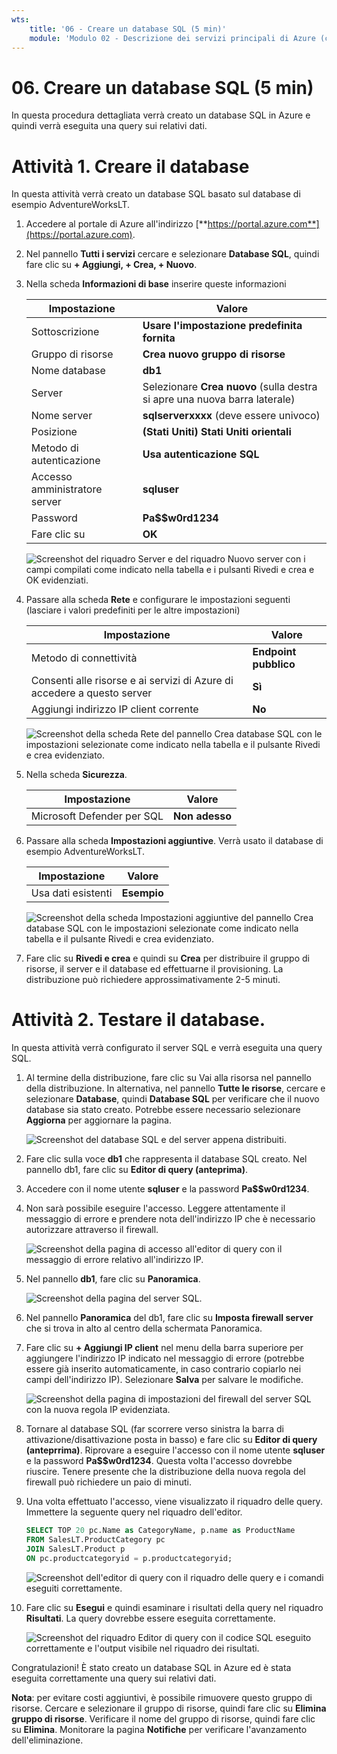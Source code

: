 ```yaml
---
wts:
    title: '06 - Creare un database SQL (5 min)'
    module: 'Modulo 02 - Descrizione dei servizi principali di Azure (carichi di lavoro)'
---
```


# 06. Creare un database SQL (5 min)

In questa procedura dettagliata verrà creato un database SQL in Azure e quindi verrà eseguita una query sui relativi dati.

# Attività 1. Creare il database 

In questa attività verrà creato un database SQL basato sul database di esempio AdventureWorksLT. 

1. Accedere al portale di Azure all'indirizzo [**https://portal.azure.com**](https://portal.azure.com).

2. Nel pannello **Tutti i servizi** cercare e selezionare **Database SQL**, quindi fare clic su **+ Aggiungi, + Crea, + Nuovo**. 

3. Nella scheda **Informazioni di base** inserire queste informazioni  

    | Impostazione | Valore | 
    | --- | --- |
    | Sottoscrizione | **Usare l'impostazione predefinita fornita** |
    | Gruppo di risorse | **Crea nuovo gruppo di risorse** |
    | Nome database| **db1** | 
    | Server | Selezionare **Crea nuovo** (sulla destra si apre una nuova barra laterale)|
    | Nome server | **sqlserverxxxx** (deve essere univoco) | 
    | Posizione | **(Stati Uniti) Stati Uniti orientali** |
    | Metodo di autenticazione | **Usa autenticazione SQL** |
    | Accesso amministratore server | **sqluser** |
    | Password | **Pa$$w0rd1234** |
    | Fare clic su  | **OK** |

   ![Screenshot del riquadro Server e del riquadro Nuovo server con i campi compilati come indicato nella tabella e i pulsanti Rivedi e crea e OK evidenziati.](../images/0501.png)

4. Passare alla scheda **Rete** e configurare le impostazioni seguenti (lasciare i valori predefiniti per le altre impostazioni) 

    | Impostazione | Valore | 
    | --- | --- |
    | Metodo di connettività | **Endpoint pubblico** |    
    | Consenti alle risorse e ai servizi di Azure di accedere a questo server | **Sì** |
    | Aggiungi indirizzo IP client corrente | **No** |
    
   ![Screenshot della scheda Rete del pannello Crea database SQL con le impostazioni selezionate come indicato nella tabella e il pulsante Rivedi e crea evidenziato.](../images/0501b.png)

5. Nella scheda **Sicurezza**. 

    | Impostazione | Valore | 
    | --- | --- |
    | Microsoft Defender per SQL| **Non adesso** |
    
6. Passare alla scheda **Impostazioni aggiuntive**. Verrà usato il database di esempio AdventureWorksLT.

    | Impostazione | Valore | 
    | --- | --- |
    | Usa dati esistenti | **Esempio** |

    ![Screenshot della scheda Impostazioni aggiuntive del pannello Crea database SQL con le impostazioni selezionate come indicato nella tabella e il pulsante Rivedi e crea evidenziato.](../images/0501c.png)

7. Fare clic su **Rivedi e crea** e quindi su **Crea** per distribuire il gruppo di risorse, il server e il database ed effettuarne il provisioning. La distribuzione può richiedere approssimativamente 2-5 minuti.


# Attività 2. Testare il database.

In questa attività verrà configurato il server SQL e verrà eseguita una query SQL. 

1. Al termine della distribuzione, fare clic su Vai alla risorsa nel pannello della distribuzione. In alternativa, nel pannello **Tutte le risorse**, cercare e selezionare **Database**, quindi **Database SQL** per verificare che il nuovo database sia stato creato. Potrebbe essere necessario selezionare **Aggiorna** per aggiornare la pagina.

    ![Screenshot del database SQL e del server appena distribuiti.](../images/0502.png)

2. Fare clic sulla voce **db1** che rappresenta il database SQL creato. Nel pannello db1, fare clic su **Editor di query (anteprima)**.

3. Accedere con il nome utente **sqluser** e la password **Pa$$w0rd1234**.

4. Non sarà possibile eseguire l'accesso. Leggere attentamente il messaggio di errore e prendere nota dell'indirizzo IP che è necessario autorizzare attraverso il firewall. 

    ![Screenshot della pagina di accesso all'editor di query con il messaggio di errore relativo all'indirizzo IP.](../images/0503.png)

5. Nel pannello **db1**, fare clic su **Panoramica**. 

    ![Screenshot della pagina del server SQL.](../images/0504.png)

6. Nel pannello **Panoramica** del db1, fare clic su **Imposta firewall server** che si trova in alto al centro della schermata Panoramica.

7. Fare clic su **+ Aggiungi IP client** nel menu della barra superiore per aggiungere l'indirizzo IP indicato nel messaggio di errore (potrebbe essere già inserito automaticamente, in caso contrario copiarlo nei campi dell'indirizzo IP). Selezionare **Salva** per salvare le modifiche. 

    ![Screenshot della pagina di impostazioni del firewall del server SQL con la nuova regola IP evidenziata.](../images/0506.png)

8. Tornare al database SQL (far scorrere verso sinistra la barra di attivazione/disattivazione posta in basso) e fare clic su **Editor di query (anteprrima)**. Riprovare a eseguire l'accesso con il nome utente **sqluser** e la password **Pa$$w0rd1234**. Questa volta l'accesso dovrebbe riuscire. Tenere presente che la distribuzione della nuova regola del firewall può richiedere un paio di minuti. 

9. Una volta effettuato l'accesso, viene visualizzato il riquadro delle query. Immettere la seguente query nel riquadro dell'editor. 

    ```SQL
    SELECT TOP 20 pc.Name as CategoryName, p.name as ProductName
    FROM SalesLT.ProductCategory pc
    JOIN SalesLT.Product p
    ON pc.productcategoryid = p.productcategoryid;
    ```

    ![Screenshot dell'editor di query con il riquadro delle query e i comandi eseguiti correttamente.](../images/0507.png)

10. Fare clic su **Esegui** e quindi esaminare i risultati della query nel riquadro **Risultati**. La query dovrebbe essere eseguita correttamente.

    ![Screenshot del riquadro Editor di query con il codice SQL eseguito correttamente e l'output visibile nel riquadro dei risultati.](../images/0508.png)

Congratulazioni! È stato creato un database SQL in Azure ed è stata eseguita correttamente una query sui relativi dati.

**Nota**: per evitare costi aggiuntivi, è possibile rimuovere questo gruppo di risorse. Cercare e selezionare il gruppo di risorse, quindi fare clic su **Elimina gruppo di risorse**. Verificare il nome del gruppo di risorse, quindi fare clic su **Elimina**. Monitorare la pagina **Notifiche** per verificare l'avanzamento dell'eliminazione.
